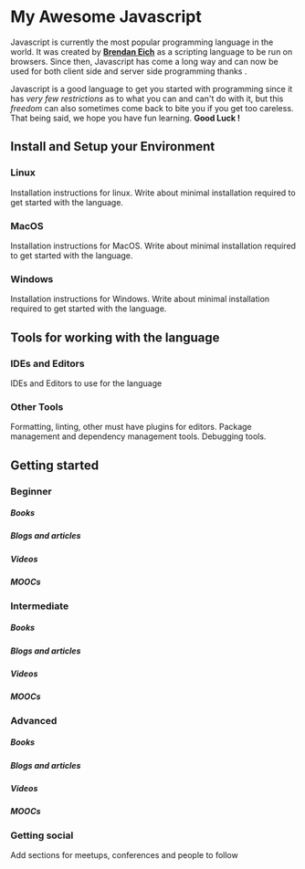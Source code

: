 # My Awesome Javascript

Javascript is currently the most popular programming language in the world. It was created by [**Brendan Eich**](https://brendaneich.com/) as a scripting language to be run on browsers. Since then, Javascript has come a long way and can now be used for both client side and server side programming thanks . 

Javascript is a good language to get you started with programming since it has _very few restrictions_ as to what you can and can't do with it, but this _freedom_ can also sometimes come back to bite you if you get too careless. That being said, we hope you have fun learning. **Good Luck !**   

## Install and Setup your Environment

### Linux

Installation instructions for linux. Write about minimal installation required to get started with the language.

### MacOS

Installation instructions for MacOS. Write about minimal installation required to get started with the language.

### Windows

Installation instructions for Windows. Write about minimal installation required to get started with the language.



## Tools for working with the language

### IDEs and Editors

IDEs and Editors to use for the language 

### Other Tools

Formatting, linting, other must have plugins for editors. Package management and dependency management tools. Debugging tools.

## Getting started

### Beginner

##### Books

##### Blogs and articles

##### Videos

##### MOOCs

### Intermediate

##### Books

##### Blogs and articles

##### Videos

##### MOOCs

### Advanced

##### Books

##### Blogs and articles

##### Videos

##### MOOCs

### Getting social

Add sections for meetups, conferences and people to follow